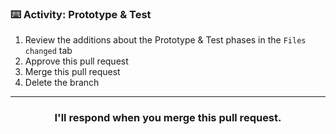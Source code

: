 ### :keyboard: Activity: Prototype & Test

1. Review the additions about the Prototype & Test phases in the `Files changed` tab
2. Approve this pull request 
3. Merge this pull request
4. Delete the branch

<hr>
<h3 align="center">I'll respond when you merge this pull request.</h3>